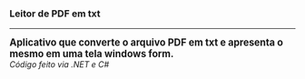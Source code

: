 ### Leitor de PDF em txt ###
<hr>
<big><b> Aplicativo que converte o arquivo PDF em txt e apresenta o mesmo em uma tela windows form. </b></big><br>
<i>Código feito via .NET e C#</i>
